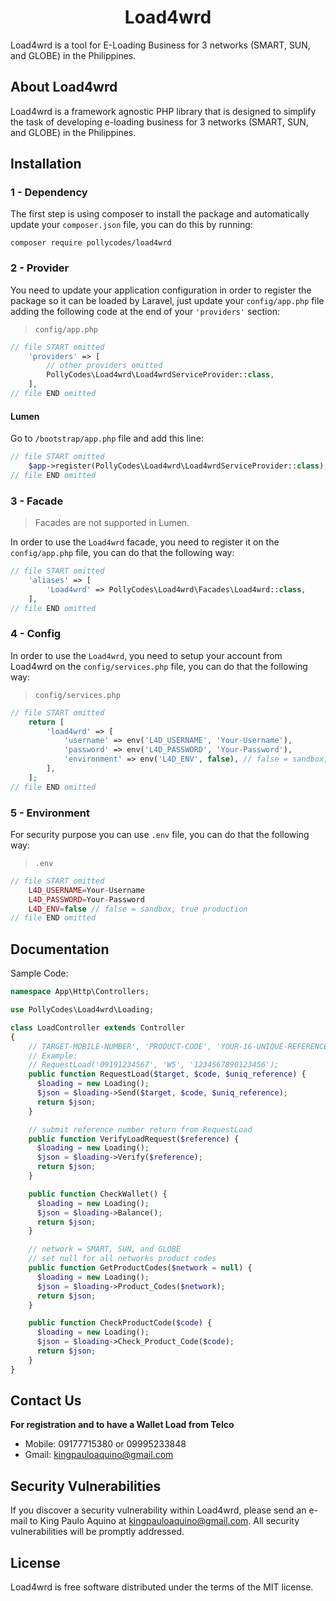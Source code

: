 <h1 align="center">Load4wrd</h1>

Load4wrd is a tool for E-Loading Business for 3 networks (SMART, SUN, and GLOBE) in the Philippines.

## About Load4wrd

Load4wrd is a framework agnostic PHP library that is designed to simplify the task of developing e-loading business for 3 networks (SMART, SUN, and GLOBE) in the Philippines.


## Installation
### 1 - Dependency
The first step is using composer to install the package and automatically update your `composer.json` file, you can do this by running:
```shell
composer require pollycodes/load4wrd
```

### 2 - Provider
You need to update your application configuration in order to register the package so it can be loaded by Laravel, just update your `config/app.php` file adding the following code at the end of your `'providers'` section:

> `config/app.php`

```php
// file START omitted
    'providers' => [
        // other providers omitted
        PollyCodes\Load4wrd\Load4wrdServiceProvider::class,
    ],
// file END omitted
```

#### Lumen
Go to `/bootstrap/app.php` file and add this line:

```php
// file START omitted
	$app->register(PollyCodes\Load4wrd\Load4wrdServiceProvider::class);
// file END omitted
```

### 3 - Facade

> Facades are not supported in Lumen.

In order to use the `Load4wrd` facade, you need to register it on the `config/app.php` file, you can do that the following way:

```php
// file START omitted
    'aliases' => [
        'Load4wrd' => PollyCodes\Load4wrd\Facades\Load4wrd::class,
    ],
// file END omitted
```

### 4 - Config

In order to use the `Load4wrd`, you need to setup your account from Load4wrd on the `config/services.php` file, you can do that the following way:

> `config/services.php`

```php
// file START omitted
    return [
        'load4wrd' => [
            'username' => env('L4D_USERNAME', 'Your-Username'),
            'password' => env('L4D_PASSWORD', 'Your-Password'),
            'environment' => env('L4D_ENV', false), // false = sandbox, true = production
        ],
    ];
// file END omitted
```

### 5 - Environment

For security purpose you can use `.env` file, you can do that the following way:

> `.env`

```php
// file START omitted
    L4D_USERNAME=Your-Username
    L4D_PASSWORD=Your-Password
    L4D_ENV=false // false = sandbox, true production
// file END omitted
```

## Documentation

Sample Code:

```php
namespace App\Http\Controllers;

use PollyCodes\Load4wrd\Loading;

class LoadController extends Controller
{
    // TARGET-MOBILE-NUMBER', 'PRODUCT-CODE', 'YOUR-16-UNIQUE-REFERENCE'
    // Example:
    // RequestLoad('09191234567', 'W5', '1234567890123456');
    public function RequestLoad($target, $code, $uniq_reference) {
      $loading = new Loading();
      $json = $loading->Send($target, $code, $uniq_reference);
      return $json;
    }

    // submit reference number return from RequestLoad
    public function VerifyLoadRequest($reference) {
      $loading = new Loading();
      $json = $loading->Verify($reference);
      return $json;
    }

    public function CheckWallet() {
      $loading = new Loading();
      $json = $loading->Balance();
      return $json;
    }

    // network = SMART, SUN, and GLOBE
    // set null for all networks product codes
    public function GetProductCodes($network = null) {
      $loading = new Loading();
      $json = $loading->Product_Codes($network);
      return $json;
    }

    public function CheckProductCode($code) {
      $loading = new Loading();
      $json = $loading->Check_Product_Code($code);
      return $json;
    }
}
```

## Contact Us
**For registration and to have a Wallet Load from Telco**

- Mobile: 09177715380 or 09995233848
- Gmail: kingpauloaquino@gmail.com

## Security Vulnerabilities

If you discover a security vulnerability within Load4wrd, please send an e-mail to King Paulo Aquino at kingpauloaquino@gmail.com. All security vulnerabilities will be promptly addressed.

## License

Load4wrd is free software distributed under the terms of the MIT license.
